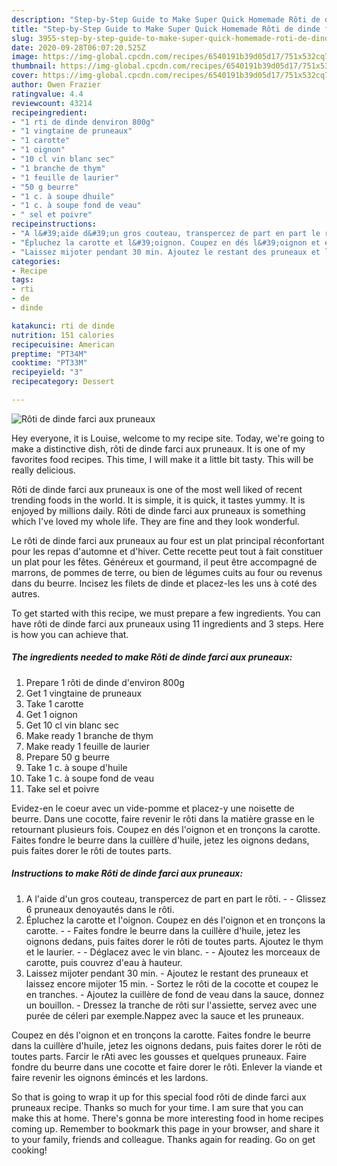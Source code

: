 ```yaml
---
description: "Step-by-Step Guide to Make Super Quick Homemade Rôti de dinde farci aux pruneaux"
title: "Step-by-Step Guide to Make Super Quick Homemade Rôti de dinde farci aux pruneaux"
slug: 3955-step-by-step-guide-to-make-super-quick-homemade-roti-de-dinde-farci-aux-pruneaux
date: 2020-09-28T06:07:20.525Z
image: https://img-global.cpcdn.com/recipes/6540191b39d05d17/751x532cq70/roti-de-dinde-farci-aux-pruneaux-photo-principale-de-la-recette.jpg
thumbnail: https://img-global.cpcdn.com/recipes/6540191b39d05d17/751x532cq70/roti-de-dinde-farci-aux-pruneaux-photo-principale-de-la-recette.jpg
cover: https://img-global.cpcdn.com/recipes/6540191b39d05d17/751x532cq70/roti-de-dinde-farci-aux-pruneaux-photo-principale-de-la-recette.jpg
author: Owen Frazier
ratingvalue: 4.4
reviewcount: 43214
recipeingredient:
- "1 rti de dinde denviron 800g"
- "1 vingtaine de pruneaux"
- "1 carotte"
- "1 oignon"
- "10 cl vin blanc sec"
- "1 branche de thym"
- "1 feuille de laurier"
- "50 g beurre"
- "1 c. à soupe dhuile"
- "1 c. à soupe fond de veau"
- " sel et poivre"
recipeinstructions:
- "A l&#39;aide d&#39;un gros couteau, transpercez de part en part le rôti.  Glissez 6 pruneaux denoyautés dans le rôti."
- "Épluchez la carotte et l&#39;oignon. Coupez en dés l&#39;oignon et en tronçons la carotte.  Faites fondre le beurre dans la cuillère d&#39;huile, jetez les oignons dedans, puis faites dorer le rôti de toutes parts. Ajoutez le thym et le laurier.  Déglacez avec le vin blanc.  Ajoutez les morceaux de carotte, puis couvrez d&#39;eau à hauteur."
- "Laissez mijoter pendant 30 min. Ajoutez le restant des pruneaux et laissez encore mijoter 15 min. Sortez le rôti de la cocotte et coupez le en tranches. Ajoutez la cuillère de fond de veau dans la sauce, donnez un bouillon. Dressez la tranche de rôti sur l&#39;assiette, servez avec une purée de céleri par exemple.Nappez avec la sauce et les pruneaux."
categories:
- Recipe
tags:
- rti
- de
- dinde

katakunci: rti de dinde 
nutrition: 151 calories
recipecuisine: American
preptime: "PT34M"
cooktime: "PT33M"
recipeyield: "3"
recipecategory: Dessert

---
```



![Rôti de dinde farci aux pruneaux](https://img-global.cpcdn.com/recipes/6540191b39d05d17/751x532cq70/roti-de-dinde-farci-aux-pruneaux-photo-principale-de-la-recette.jpg)

Hey everyone, it is Louise, welcome to my recipe site. Today, we're going to make a distinctive dish, rôti de dinde farci aux pruneaux. It is one of my favorites food recipes. This time, I will make it a little bit tasty. This will be really delicious.

Rôti de dinde farci aux pruneaux is one of the most well liked of recent trending foods in the world. It is simple, it is quick, it tastes yummy. It is enjoyed by millions daily. Rôti de dinde farci aux pruneaux is something which I've loved my whole life. They are fine and they look wonderful.

Le rôti de dinde farci aux pruneaux au four est un plat principal réconfortant pour les repas d&#39;automne et d&#39;hiver. Cette recette peut tout à fait constituer un plat pour les fêtes. Généreux et gourmand, il peut être accompagné de marrons, de pommes de terre, ou bien de légumes cuits au four ou revenus dans du beurre. Incisez les filets de dinde et placez-les les uns à coté des autres.


To get started with this recipe, we must prepare a few ingredients. You can have rôti de dinde farci aux pruneaux using 11 ingredients and 3 steps. Here is how you can achieve that.

<!--inarticleads1-->

##### The ingredients needed to make Rôti de dinde farci aux pruneaux:

1. Prepare 1 rôti de dinde d&#39;environ 800g
1. Get 1 vingtaine de pruneaux
1. Take 1 carotte
1. Get 1 oignon
1. Get 10 cl vin blanc sec
1. Make ready 1 branche de thym
1. Make ready 1 feuille de laurier
1. Prepare 50 g beurre
1. Take 1 c. à soupe d&#39;huile
1. Take 1 c. à soupe fond de veau
1. Take  sel et poivre


Evidez-en le coeur avec un vide-pomme et placez-y une noisette de beurre. Dans une cocotte, faire revenir le rôti dans la matière grasse en le retournant plusieurs fois. Coupez en dés l&#39;oignon et en tronçons la carotte. Faites fondre le beurre dans la cuillère d&#39;huile, jetez les oignons dedans, puis faites dorer le rôti de toutes parts. 

<!--inarticleads2-->

##### Instructions to make Rôti de dinde farci aux pruneaux:

1. A l&#39;aide d&#39;un gros couteau, transpercez de part en part le rôti. -  - Glissez 6 pruneaux denoyautés dans le rôti.
1. Épluchez la carotte et l&#39;oignon. Coupez en dés l&#39;oignon et en tronçons la carotte. -  - Faites fondre le beurre dans la cuillère d&#39;huile, jetez les oignons dedans, puis faites dorer le rôti de toutes parts. Ajoutez le thym et le laurier. -  - Déglacez avec le vin blanc. -  - Ajoutez les morceaux de carotte, puis couvrez d&#39;eau à hauteur.
1. Laissez mijoter pendant 30 min. - Ajoutez le restant des pruneaux et laissez encore mijoter 15 min. - Sortez le rôti de la cocotte et coupez le en tranches. - Ajoutez la cuillère de fond de veau dans la sauce, donnez un bouillon. - Dressez la tranche de rôti sur l&#39;assiette, servez avec une purée de céleri par exemple.Nappez avec la sauce et les pruneaux.


Coupez en dés l&#39;oignon et en tronçons la carotte. Faites fondre le beurre dans la cuillère d&#39;huile, jetez les oignons dedans, puis faites dorer le rôti de toutes parts. Farcir le rAti avec les gousses et quelques pruneaux. Faire fondre du beurre dans une cocotte et faire dorer le rôti. Enlever la viande et faire revenir les oignons émincés et les lardons. 

So that is going to wrap it up for this special food rôti de dinde farci aux pruneaux recipe. Thanks so much for your time. I am sure that you can make this at home. There's gonna be more interesting food in home recipes coming up. Remember to bookmark this page in your browser, and share it to your family, friends and colleague. Thanks again for reading. Go on get cooking!
